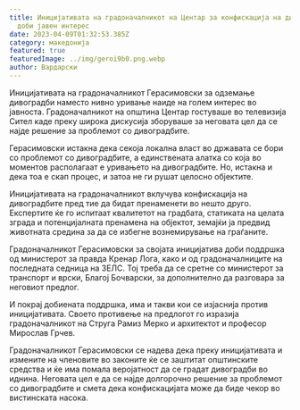 ```yaml
---
title: Иницијативата на градоначалникот на Центар за конфискација на дивоградби
  доби јавен интерес
date: 2023-04-09T01:32:53.385Z
category: македонија
featured: true
featuredImage: ../img/geroi9b0.png.webp
author: Вардарски
---
```


Иницијативата на градоначалникот Герасимовски за одземање дивоградби наместо нивно уривање наиде на голем интерес во јавноста. Градоначалникот на општина Центар гостуваше во телевизија Сител каде преку широка дискусија зборуваше за неговата цел да се најде решение за проблемот со дивоградбите.

Герасимовски истакна дека секоја локална власт во државата се бори со проблемот со дивоградбите, а единствената алатка со која во моментов располагаат е уривањето на дивоградбите. Но, истакна и дека тоа е скап процес, и затоа не ги рушат целосно објектите.

Иницијативата на градоначалникот вклучува конфискација на дивоградбите пред тие да бидат пренаменети во нешто друго. Експертите ќе го испитаат квалитетот на градбата, статиката на целата зграда и потенцијалната пренамена на објектот, земајќи ја предвид животната средина за да се избегне вознемирување на граѓаните.

Градоначалникот Герасимовски за својата иницијатива доби поддршка од министерот за правда Кренар Лога, како и од градоначалниците на последната седница на ЗЕЛС. Тој треба да се сретне со министерот за транспорт и врски, Благој Бочварски, за дополнително да разговара за неговиот предлог.

И покрај добиената поддршка, има и такви кои се изјаснија против иницијативата. Своето противење на предлогот го изразија градоначалникот на Струга Рамиз Мерко и архитектот и професор Мирослав Грчев.

Градоначалникот Герасимовски се надева дека преку иницијативата и измените на членовите во законите ќе се заштитат општинските средства и ќе има помала веројатност да се градат дивоградби во иднина. Неговата цел е да се најде долгорочно решение за проблемот со дивоградбите и смета дека конфискацијата може да биде чекор во вистинската насока.
